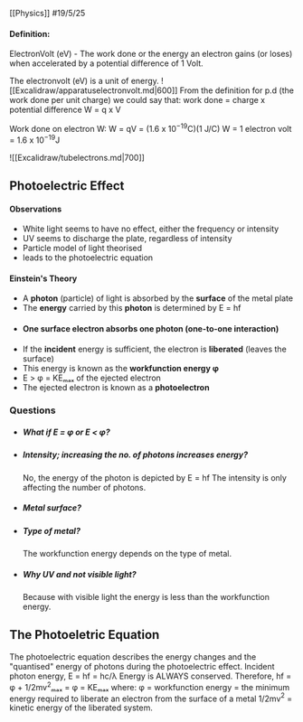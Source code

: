 [[Physics]]
#19/5/25 
#### Definition:
ElectronVolt (eV) - The work done or the energy an electron gains (or loses) when accelerated by a potential difference of 1 Volt.

The electronvolt (eV) is a unit of energy.
![[Excalidraw/apparatuselectronvolt.md|600]]
From the definition for p.d (the work done per unit charge) we could say that:
work done = charge x potential difference
W = q x V

Work done on electron W:
	W = qV = (1.6 x 10$^{-19}$C)(1 J/C)
	W = 1 electron volt = 1.6 x 10$^{-19}$J

![[Excalidraw/tubelectrons.md|700]]
## Photoelectric Effect
#### Observations
- White light seems to have no effect, either the frequency or intensity
- UV seems to discharge the plate, regardless of intensity
- Particle model of light theorised
- leads to the photoelectric equation
#### Einstein's Theory
- A **photon** (particle) of light is absorbed by the **surface** of the metal plate
- The **energy** carried by this **photon** is determined by E = hf
- #### **One surface electron absorbs one photon (one-to-one interaction)**
- If the **incident** energy is sufficient, the electron is **liberated** (leaves the surface)
- This energy is known as the **workfunction energy φ**
- E > φ = KEₘₐₓ of the ejected electron
- The ejected electron is known as a **photoelectron**
### Questions
- ##### What if E = φ or E < φ? 
	
- ##### Intensity; increasing the no. of photons increases energy?
	No, the energy of the photon is depicted by E = hf
	The intensity is only affecting the number of photons.
- ##### Metal surface?
- ##### Type of metal?
	The workfunction energy depends on the type of metal.
- ##### Why UV and not visible light?
	Because with visible light the energy is less than the workfunction energy.
## The Photoeletric Equation
The photoelectric equation describes the energy changes and the "quantised" energy of photons during the photoelectric effect.
Incident photon energy, E = hf = hc/λ
Energy is ALWAYS conserved.
Therefore, hf = φ + 1/2mv$^2$ₘₐₓ = φ = KEₘₐₓ
where:
	φ = workfunction energy = the minimum energy required to liberate an electron from the surface of a metal
	1/2mv$^2$ = kinetic energy of the liberated system.